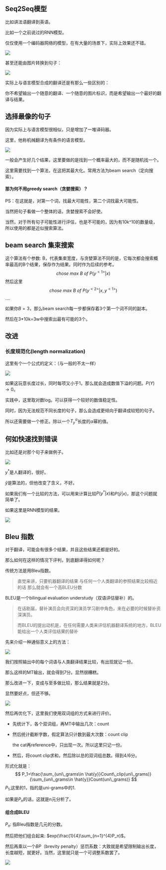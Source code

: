 ## Seq2Seq模型

比如讲法语翻译到英语。

比如一个之前说过的RNN模型。

仅仅使用一个编码器网络的模型，在有大量的场景下，实际上效果还不错。

![](jpg/29.jpg)

甚至还能由图片转换到句子：

![](jpg/31.jpg)

实际上与语言模型合成的翻译还是有那么一些区别的：

你不希望输出一个随意的翻译、一个随意的图片标识，而是希望输出一个最好的翻译与结果。

## 选择最像的句子

因为实际上与语言模型很相似，只是增加了一堆译码器。

这里，他称机械翻译为有条件的语言模型。

![](jpg/32.jpg)

一般会产生好几个结果，这里要做的是找到一个概率最大的，而不是随机找一个。

<!--这有什么难的？好吧，这里指的是在y_i的选词方式。-->

这里需要找到一个算法，在这把其最大化。常用方法为beam search（定向搜索）。

#### 那为何不用greedy search（贪婪搜索）？

PS：在这就是，对第一个词，找最大可能性，第二个词找最大可能性。

当然把句子看做一个整体的话，贪婪搜索不会好使。

<!--梯度下降法用的也是贪婪搜索，但这个是因为其维度很多（>100），存在极值点概率低，所以无所谓。但丢这，到处都是极值点。-->

当然，对于所有句子可能性进行评估，也是不可能的，因为有10k^10的数量级，所以使用的都是近似搜索算法。

## beam search 集束搜索

这个算法有个参数: B，代表集束宽度，与贪婪算法不同的是，它每次都会搜索概率最高的B个结果，保存作为结果。同时作为后续的参考。
$$
chose\ max\ B\ of\ P(y^{<1>}|x)
$$
然后这里
$$
chose\ max\ B\ of\ P(y^{<2>}|x,y^{<1>})
$$
....

如果你$B=3$，那么beam search每一步都保存着3个第一个词不同的副本。

然后在3*10k=3w中搜索出最有可能的3个。

## 改进

### 长度规范化(length normalization)

这里有个一个公式的定义：（与一般的不太一样）

![](jpg/33.jpg)

如果这玩意长度过长，同时每项又小于1，那么就会造成数值下溢的问题。$P(Y)\rightarrow0$。

实践中，这里取对数log。可以获得一个较好的数值稳定性。

同时，因为无法规范不同长度的句子，那么会造成更倾向于翻译成较短的句子。

所以还需要做一个修正。除以一个$T_y^\alpha$长度的$\alpha$幂的值。

<!--但这里还是存在，前3的某个组合比另外的一些前2的组合好，但会被前2的高概率给覆盖了的问题。-->

## 何如快速找到错误

<!--我更好奇，应该怎么判断翻译质量？总不能人工吧0.0-->

<!--不是人工，就得引入对抗训练？比如翻译到A，然后还需要翻译回去。做成一个双向映射？-->

<!--那还是不好判断翻译质量啊Orz-->

比如还是对那个句子来做例子。

![](jpg/34.jpg)

$y^*$是人翻译的，很好。

$\hat{y}$是算法的，但他改变了含义，不好。

如果我们有一个比较的方法，可以用来计算比较$P(y^*|x)$和$P(\hat{y}|x)$，那这个问题就简单了。

如果这里是RNN模型的结果。

![](jpg/35.jpg)

## Bleu 指数

对于翻译，可能会有很多个结果，并且这些结果还都是好的。

那么如何在这样的情况下评判，到底翻译得如何呢？

传统方法是用Bleu指数。

> 直觉来讲，只要机器翻译的结果 与任何一个人类翻译的参照结果比较相近的话 那么就会有一个高BLEU分数

BLEU是一个bilingual evaluation understudy（双语评估替补）的。

> 在话剧届，替补演员会向资深的演员学习剧中角色，来在必要的时候替补资深演员。
>
> 而BLEU的提出动机是，在任何需要人类来评估机器翻译系统的地方，BLEU能给出一个人类评估结果的替补

先来介绍一种通俗意义上的方法：

![](jpg/36.jpg)

我们按照输出中的每个词语与人类翻译结果比较，有出现就记一份。

那么这样的MT输出，就会得到7分。显然很糟糕。

那么改进一下，变成与至多做比较，那么结果就是2分。

显然要好点，但还不够。

![](jpg/37.jpg)

然后再优化下，这里我们使用双词组的方式来进行评价。

- 先统计下，各个双词组，再MT中输出几次：count

- 然后统计截断字数，假定算法只计数到最大次数：count clip

  the cat再reference中，只出现一次。所以这里只记一份。

- 然后，将count clip求和，然后除以总的双词组总数。得到4/6分。

形式化就是：
$$
P_1=\frac{\sum_{uni\_grams\in \hat{y}}Count\_clip(uni\_grams)}{\sum_{uni\_grams\in \hat{y}}Count(uni\_grams)}
$$
$P_1$,这里的1，指的是uni-grams中的1.

如果是$P_n$的话，这就是n元分析了。

#### 组合成BLEU

$P_n$: 指Bleu指数是几元的分数。

然后把他们组合起来:  $exp(\frac{1}{4}\sum_{n=1}^{4}P_n)$。

然后再乘以一个$BP$（brevity penalty）惩罚系数：大致就是希望限制输出长度，长度越短，就更好。当然，这里就只是一个可调整系数罢了。

![](jpg/38.jpg)

